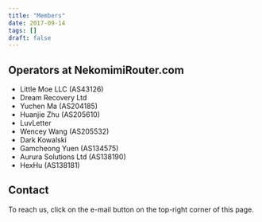 ```yaml
---
title: "Members"
date: 2017-09-14
tags: []
draft: false
---
```


## Operators at NekomimiRouter.com

- Little Moe LLC (AS43126)
- Dream Recovery Ltd
- Yuchen Ma (AS204185)
- Huanjie Zhu (AS205610)
- LuvLetter
- Wencey Wang (AS205532)
- Dark Kowalski 
- Gamcheong Yuen (AS134575)
- Aurura Solutions Ltd (AS138190)
- HexHu (AS138181)

## Contact

To reach us, click on the e-mail button on the top-right corner of this page.
